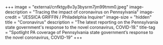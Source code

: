 +++
image = "external/cnfktgy8v3y3bysrm7jm99tmm0.jpeg"
image-description = "Tracing the impact of coronavirus on Pennsylvania"
image-credit = "JESSICA GRIFFIN / Philadelphia Inquirer"
image-size = "hidden"
title = "Coronavirus"
description = "The latest reporting on the Pennsylvania state government's response to the novel coronavirus, COVID-19."
title-tag = "Spotlight PA coverage of Pennsylvania state government’s response to the novel coronavirus, COVID-19"
+++
 